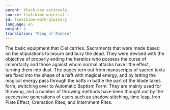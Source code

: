 ```yaml
---
parent: black-key-seriously
source: tsukihime-material-i
id: tsukihime-work-glossary
language: en
weight: 4
translation: "King of Padoru"
---
```


The basic equipment that Ciel carries. Sacraments that were made based on the stipulations to mourn and bury the dead. 
They were devised with the objective of properly ending the heretics who possess the curse of immortality and those against whom normal attacks have little effect, turning them into dust.
The pages torn out from manuscripts of sacred texts are fixed into the shape of a haft with magical energy, and by letting the magical energy pass through the hafts in battle the part of the blade takes form, switching over to Automatic Baptism Form.
They are mainly used for throwing, and a number of throwing methods have been thought out by the successive generations of users such as shadow stitching, time leap, Iron Plate Effect, Cremation Rites, and Internment Rites.
